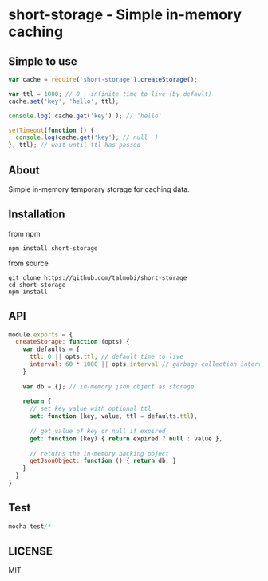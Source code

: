 # short-storage - Simple in-memory caching

## Simple to use

```javascript
var cache = require('short-storage').createStorage();

var ttl = 1000; // 0 - infinite time to live (by default)
cache.set('key', 'hello', ttl);

console.log( cache.get('key') ); // 'hello'

setTimeout(function () {
  console.log(cache.get('key'); // null  )
}, ttl); // wait until ttl has passed
```

## About
Simple in-memory temporary storage for caching data.

## Installation
from npm
```
npm install short-storage
```

from source
```
git clone https://github.com/talmobi/short-storage
cd short-storage
npm install
```

## API
```javascript
module.exports = {
  createStorage: function (opts) {
    var defaults = {
      ttl: 0 || opts.ttl, // default time to live
      interval: 60 * 1000 || opts.interval // garbage collection interval
    }
    
    var db = {}; // in-memory json object as storage
    
    return {
      // set key value with optional ttl
      set: function (key, value, ttl = defaults.ttl),
      
      // get value of key or null if expired
      get: function (key) { return expired ? null : value },
      
      // returns the in-memory backing object
      getJsonObject: function () { return db; }
    }
  }
}
```

## Test
```javascript
mocha test/*
```

## LICENSE
MIT
